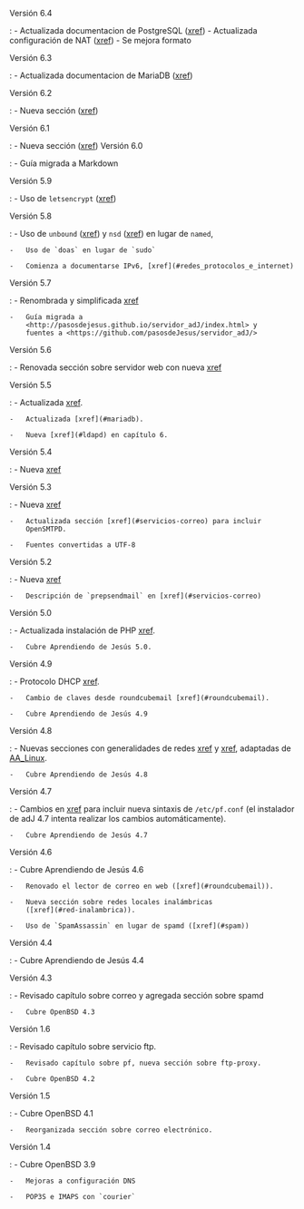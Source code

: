 Versión 6.4

:   - Actualizada documentacion de PostgreSQL ([xref](#postgresql))
    - Actualizada configuración de NAT ([xref](#nat))
    - Se mejora formato

Versión 6.3

:   - Actualizada documentacion de MariaDB ([xref](#mariadb))

Versión 6.2

:   - Nueva sección  ([xref](#base-postgresql-remota))

Versión 6.1

:   - Nueva sección  ([xref](#autoridad_certificadora))
Versión 6.0

:   -   Guía migrada a Markdown

Versión 5.9

:   -   Uso de `letsencrypt` ([xref](#letsencrypt))

Versión 5.8

:   -   Uso de `unbound` ([xref](#unbound)) y `nsd` ([xref](#nsd)) en
        lugar de `named`,

    -   Uso de `doas` en lugar de `sudo`

    -   Comienza a documentarse IPv6, [xref](#redes_protocolos_e_internet)

Versión 5.7

:   -   Renombrada y simplificada [xref](#mariadb)

    -   Guía migrada a
        <http://pasosdejesus.github.io/servidor_adJ/index.html> y
        fuentes a <https://github.com/pasosdeJesus/servidor_adJ/>

Versión 5.6

:   -   Renovada sección sobre servidor web con nueva
        [xref](#openbsd-httpd)

Versión 5.5

:   -   Actualizada [xref](#opensmtpd).

    -   Actualizada [xref](#mariadb).

    -   Nueva [xref](#ldapd) en capítulo 6.

Versión 5.4

:   -   Nueva [xref](#nginx)

Versión 5.3

:	-   Nueva [xref](#dovecot)

	-   Actualizada sección [xref](#servicios-correo) para incluir
        OpenSMTPD.

	-   Fuentes convertidas a UTF-8

Versión 5.2

:   -   Nueva [xref](#postgresql-cotejacion)

    -   Descripción de `prepsendmail` en [xref](#servicios-correo)

Versión 5.0

:   -   Actualizada instalación de PHP [xref](#php).

    -   Cubre Aprendiendo de Jesús 5.0.

Versión 4.9

:   -   Protocolo DHCP [xref](#dhcp).

    -   Cambio de claves desde roundcubemail [xref](#roundcubemail).

    -   Cubre Aprendiendo de Jesús 4.9

Versión 4.8

:   -   Nuevas secciones con generalidades de redes
        [xref](#redes_protocolos_e_internet) y [xref](#ipv4), adaptadas de
        [AA_Linux](#biblio).

    -   Cubre Aprendiendo de Jesús 4.8

Versión 4.7

:   -   Cambios en [xref](#direcciones_enrutamiento_transporte_y_cortafuegos) para
        incluir nueva sintaxis de `/etc/pf.conf` (el instalador de adJ
        4.7 intenta realizar los cambios automáticamente).

    -   Cubre Aprendiendo de Jesús 4.7

Versión 4.6

:   -   Cubre Aprendiendo de Jesús 4.6

    -   Renovado el lector de correo en web ([xref](#roundcubemail)).

    -   Nueva sección sobre redes locales inalámbricas
        ([xref](#red-inalambrica)).

    -   Uso de `SpamAssassin` en lugar de spamd ([xref](#spam))

Versión 4.4

:   -   Cubre Aprendiendo de Jesús 4.4

Versión 4.3

:   -   Revisado capítulo sobre correo y agregada sección sobre spamd

    -   Cubre OpenBSD 4.3

Versión 1.6

:   -   Revisado capítulo sobre servicio ftp.

    -   Revisado capítulo sobre pf, nueva sección sobre ftp-proxy.

    -   Cubre OpenBSD 4.2

Versión 1.5

:   -   Cubre OpenBSD 4.1

    -   Reorganizada sección sobre correo electrónico.

Versión 1.4

:   -   Cubre OpenBSD 3.9

    -   Mejoras a configuración DNS

    -   POP3S e IMAPS con `courier`


